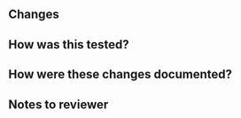 ## Changes

<!-- Describe your change(s) to reviewers -->

## How was this tested?

<!-- Describe how you tested the changes -->

## How were these changes documented?

<!-- Was the README or other file updated -->

## Notes to reviewer

<!-- Additional info that's relevant to these changes -->